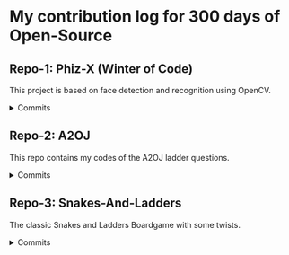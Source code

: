 # My contribution log for 300 days of Open-Source

## Repo-1: Phiz-X (Winter of Code)

This project is based on face detection and recognition using OpenCV.

<details>
  
  <summary>Commits </summary>
  
   Added [Face Detection using Viola-Jones Algorithm](https://github.com/yashrajsingh11/Phiz-X/commit/05d6468409e5f9531810922d5ed59769b6ee56c0)

   Added [Face Recognition using LBPH: Local Binary Patterns Histogram](https://github.com/yashrajsingh11/Phiz-X/commit/2b5078165cf8635e311cdcf0cb4ce8c32afbe2b0) 

   Added [Glasses Filter](https://github.com/yashrajsingh11/Phiz-X/commit/903621764859ba134962a74265c62ec84791fdab)

</details>

## Repo-2: A2OJ

This repo contains my codes of the A2OJ ladder questions.

<details>
  
  <summary>Commits </summary>
  
   Added [Young Physicist](https://github.com/yashrajsingh11/A2OJ/commit/eaea62443cfdbdf1ff227129cc6c36fec6f53ac0)

   Added [Beautiful Matrix](https://github.com/yashrajsingh11/A2OJ/commit/ad262bfd2c0415f6b22a4eaeb0d77e25d843c70e)
   
   Added [Queue At School](https://github.com/yashrajsingh11/A2OJ/commit/29e9d2c353721a5b0c02853899a34ec0c175b2a0)
   
   Added [Borze](https://github.com/yashrajsingh11/A2OJ/commit/05c8d4b567b0d90a13005f646bec16b2ebcc1d8e)
   
   Added [Beautiful Year](https://github.com/yashrajsingh11/A2OJ/commit/91e29588192694b9a9f77576dd87b4a1d89b5ccc)
   
   Added [Lights Out](https://github.com/yashrajsingh11/A2OJ/commit/cf8ab85ebf37e538eaf64f2c71a5eb0ded83896c)
   
   Added [Words](https://github.com/yashrajsingh11/A2OJ/commit/acbba60e65502ba7ecee406d5dc4b88ba679cc08)
   
   Added [Word Capitalization](https://github.com/yashrajsingh11/A2OJ/commit/9a4ae2816958def11a611bcf0db806b3de3390a8)
   
   Added [Nearly Lucky Number](https://github.com/yashrajsingh11/A2OJ/commit/cd660ff61f6296f12f865cad073c8214ba66ebbe)
   
   Added [Stones On The Table](https://github.com/yashrajsingh11/A2OJ/commit/b8e9e9d1828a56819f6b28a962943882a45cea0b)
   
   Added [Panoramix Prediction](https://github.com/yashrajsingh11/A2OJ/commit/ae2e9d544b824588321c8737740966aefa423e0a)
   
   Added [Ultra-Fast Mathematician](https://github.com/yashrajsingh11/A2OJ/commit/1c077d1b82c6dae4190927e6733f2c4a3cfd21ac)
   
   Added [Perfect Permutation](https://github.com/yashrajsingh11/A2OJ/commit/098c4f8b8f81ed8315fa4c1032a3fa4fa95f6dc3)
   
   Added [Arrival Of The General](https://github.com/yashrajsingh11/A2OJ/commit/28d1c9f7dcd03718d30bf2bd73e6252030f0a222)
   
   Added [Drinks](https://github.com/yashrajsingh11/A2OJ/commit/dc161fa430ca822f60c2db1f914ad05e743d0614)
   
   Added [Insomnia Cure](https://github.com/yashrajsingh11/A2OJ/commit/d9563c68ab85ea7132414f6c400869e59e96af6f)
   
   Added [Cupboards](https://github.com/yashrajsingh11/A2OJ/commit/03c361444ead18c903246eca9259ebc008d6da5b)
   
   Added [I Love Username](https://github.com/yashrajsingh11/A2OJ/commit/fb39da9d28947ab717781c1125de635268cca6ca)
   
   Added [Tram](https://github.com/yashrajsingh11/A2OJ/commit/e3f72e7a35b37e8309e9167a66835566f7fb5756)
   
   Added [Helpful Maths](https://github.com/yashrajsingh11/A2OJ/commit/b315a75850f5ba8e66f5f6a3fb3667fd23d2e16c)
   
   Added [Horseshoe On The Other Hoof](https://github.com/yashrajsingh11/A2OJ/commit/b576c92c0108ebd192a0caf07999229c26bb039a)
   
   Added [Way Too Long Word](https://github.com/yashrajsingh11/A2OJ/commit/44ed58133eb5668954acd36af655e3f8ab27b73a)
   
   Added [Boy Or Girl](https://github.com/yashrajsingh11/A2OJ/commit/d326527163f32af262ca9af74e4e007a21e8ea16)
   
   Added [Amusing Joke](https://github.com/yashrajsingh11/A2OJ/commit/c96d95cfa3f575ec5a2e5163cf91393156a9e690)
   
   Added [Soft Drinking](https://github.com/yashrajsingh11/A2OJ/commit/cc3941b5d3303b669b7f16d02fb68db40c6dfc8b)
   
   Added [HQ9+](https://github.com/yashrajsingh11/A2OJ/commit/1fc2981c89ab3ef22d3036088395da0f38040ca9)
   
   Added [Petya And Strings](https://github.com/yashrajsingh11/A2OJ/commit/c313c4cefc08dca1416a7bbd0f7ebe1b03cd8e87)
   
   Added [Team](https://github.com/yashrajsingh11/A2OJ/commit/18ff427029bc4c0bd891ad92d9fb780ccc7b590a)
   
   Added [Bit++](https://github.com/yashrajsingh11/A2OJ/commit/0d197f9b404529c2bba83e3f22cc035195a12b5f)
   
   Added [Effective Approach](https://github.com/yashrajsingh11/A2OJ/commit/4434242ca33800c125866f8baae55a52ca8f45a7)
   
   Added [Dima And Friends](https://github.com/yashrajsingh11/A2OJ/commit/265b9c7b39b13d6239abc35b2f0510c13d7e7a3a)
   
   Added [Jzzhu And Children](https://github.com/yashrajsingh11/A2OJ/commit/5b3bde7158c356ba6cebe55ba513cc1ab3cb7710)
   
   Added [Super Central Point](https://github.com/yashrajsingh11/A2OJ/commit/1620e2997a45da27e8781478f1ec6ad2f12e9af1)
   
   Added [Petr And Book](https://github.com/yashrajsingh11/A2OJ/commit/c023eaec7474ccbb2776f79f51ae824f6ef5584e)
   
   Added [Parallelepiped](https://github.com/yashrajsingh11/A2OJ/commit/cb090c08da55278f8e252ea392e5a72c89ef2404)
   
   Added [Reconnaissance 2](https://github.com/yashrajsingh11/A2OJ/commit/5a78d68f7ee6ff7d08209e3af320073386a548ef)
   
   Added [Even Odds](https://github.com/yashrajsingh11/A2OJ/commit/54d6718f535dfcb984465eddbd74723cd52cc3a2)
   
   Added [Little Elephant And Rozdil](https://github.com/yashrajsingh11/A2OJ/commit/cebdb655c42f4bfcc773c23710e0178e505dc854)
   
   Added [Hexadecimal Theorem](https://github.com/yashrajsingh11/A2OJ/commit/b4d94d21f4094c0f5b24d3f09fdd4ec78355e1f9)
   
   Added [Jeff And Digits](https://github.com/yashrajsingh11/A2OJ/commit/513a36a3ed1d20fdcc222552e80049fbef74a306)
   
   Added [Xenia And Ringroad](https://github.com/yashrajsingh11/A2OJ/commit/63fcdd8b80a5894caf0c3535b917252875f33111)
   
   Added [Magic Numbers](https://github.com/yashrajsingh11/A2OJ/commit/f930913d3f5f80ae5fcf116cfae282a9b08e163d)
   
   Added [Translation](https://github.com/yashrajsingh11/A2OJ/commit/0d1ce4bf7bdac6d5940042a26bf47730daa3ab48)

</details>

## Repo-3: Snakes-And-Ladders

The classic Snakes and Ladders Boardgame with some twists.

<details>
  
  <summary>Commits </summary>
  
   Added [Initial Board UI and gitignore](https://github.com/yashrajsingh11/Snakes-And-Ladders/commit/441fbf8fa46c78c9fe09f50ca3d723b7302bc77e)
   
   Added [Dice Roll Functionality](https://github.com/yashrajsingh11/Snakes-And-Ladders/commit/6effcca4e75ac460b130cd34c5cf8b1959dba0d9)
   
   Added [Player Piece Movement](https://github.com/yashrajsingh11/Snakes-And-Ladders/commit/b3d1cce5c34ca41f5e98367152234de8dd08ec76)
   
   Added [Functionality To Snakes And Ladders](https://github.com/yashrajsingh11/Snakes-And-Ladders/commit/5f031dd70bff765085c58dfe33466845a52b2c84)

</details>
